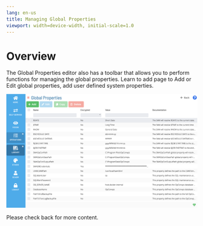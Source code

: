 ```yaml
---
lang: en-us
title: Managing Global Properties
viewport: width=device-width, initial-scale=1.0
---
```


# Overview

The Global Properties editor also has a toolbar that allows you to perform functions for managing the global properties. Learn to add page to Add or Edit global properties, add user defined system properties.

![Managing Library](../../../../Resources/Images/SM/Library/ManagingLibrary/ManagingGlobalProperties.png "Threshold Grid")

Please check back for more content.
